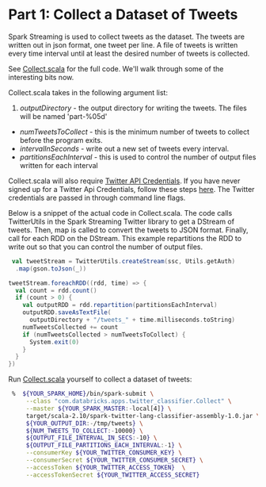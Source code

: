 # Part 1: Collect a Dataset of Tweets

Spark Streaming is used to collect tweets as the dataset.  The tweets are written out in json format, one tweet per line.  A file of tweets is written every time interval until at least the desired number of tweets is collected.

See [Collect.scala](scala/src/main/scala/com/databricks/apps/twitter_classifier/Collect.scala) for the full code.  We'll walk through some
of the interesting bits now.

Collect.scala takes in the following argument list:

1. *outputDirectory* - the output directory for writing the tweets.  The files will be named 'part-%05d'
*  *numTweetsToCollect* - this is the minimum number of tweets to collect before the program exits.
*  *intervalInSeconds* - write out a new set of tweets every interval.
*  *partitionsEachInterval* - this is used to control the number of output files written for each interval

Collect.scala will also require [Twitter API Credentials](https://apps.twitter.com/).  If you have never signed up for a Twitter Api Credentials, follow these steps [here](https://databricks-training.s3.amazonaws.com/realtime-processing-with-spark-streaming.html#twitter-credential-setup).  The Twitter credentials are passed in through command line flags.

Below is a snippet of the actual code in Collect.scala.  The code calls TwitterUtils in the Spark Streaming Twitter library to get a DStream of tweets.  Then, map is called to convert the tweets to JSON format.  Finally, call for each RDD on the DStream.  This example repartitions the RDD to write out so that you can control the number of output files.

```scala
 val tweetStream = TwitterUtils.createStream(ssc, Utils.getAuth)
  .map(gson.toJson(_))

tweetStream.foreachRDD((rdd, time) => {
  val count = rdd.count()
  if (count > 0) {
    val outputRDD = rdd.repartition(partitionsEachInterval)
    outputRDD.saveAsTextFile(
      outputDirectory + "/tweets_" + time.milliseconds.toString)
    numTweetsCollected += count
    if (numTweetsCollected > numTweetsToCollect) {
      System.exit(0)
    }
  }
})

```

Run [Collect.scala](scala/src/main/scala/com/databricks/apps/twitter_classifier/Collect.scala) yourself to collect a dataset of tweets:

```bash
 %  ${YOUR_SPARK_HOME}/bin/spark-submit \
     --class "com.databricks.apps.twitter_classifier.Collect" \
     --master ${YOUR_SPARK_MASTER:-local[4]} \
     target/scala-2.10/spark-twitter-lang-classifier-assembly-1.0.jar \
     ${YOUR_OUTPUT_DIR:-/tmp/tweets} \
     ${NUM_TWEETS_TO_COLLECT:-10000} \
     ${OUTPUT_FILE_INTERVAL_IN_SECS:-10} \
     ${OUTPUT_FILE_PARTITIONS_EACH_INTERVAL:-1} \
     --consumerKey ${YOUR_TWITTER_CONSUMER_KEY} \
     --consumerSecret ${YOUR_TWITTER_CONSUMER_SECRET} \
     --accessToken ${YOUR_TWITTER_ACCESS_TOKEN}  \
     --accessTokenSecret ${YOUR_TWITTER_ACCESS_SECRET}
```
